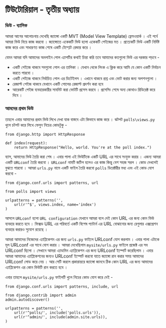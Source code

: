 # টিউটোরিয়াল - তৃতীয় অধ্যায় 

### ভিউ - ব্যাসিক 

আমরা আগের আলোচনায় দেখেছি জ্যাঙ্গো একটি MVT (Model View Template) ফ্রেমওয়ার্ক । এই পর্বে আমরা ভিউ নিয়ে কাজ করবো । জ্যাঙ্গোতে একেকটি ভিউ হলো একেকটি পেইজের মত । প্রত্যেকটি ভিউ একটি নির্দিষ্ট কাজ করে এবং সাধারণত কাজ শেষে একটি টেম্প্লেট রেন্ডার করে । 

যেমন আমরা যদি আমাদের অনলাইন পোল এ্যাপটির কথাই চিন্তা করি তবে আমাদের কতগুলো ভিউ এর দরকার পড়বে - 

* একটি পেইজে থাকবে সবগুলো পোল এর তালিকা । যেখান থেকে লিংক এ ক্লিক করে আমি যে কোন একটি নির্বাচন করতে পারবো । 
* একটি পেইজে থাকবে নির্বাচিত পোল এর ডিটেইলস । এখানে থাকবে প্রশ্ন এবং ভোট করার জন্য অপশনগুলো । 
* রেজাল্ট পেইজ থাকবে যেখানে একটি পোলের রেজাল্ট প্রদর্শন করা হবে 
* আরেকটি পেইজ ব্যবহারকারীর সাবমিট করা ভোটটি প্রসেস করবে । প্রসেসিং শেষে অন্য কোথাও রিডিরেক্ট করে দিবে । 


### আমদের প্রথম ভিউ 

তাহলে এবার আমাদের প্রথম ভিউ লিখে দেখা যাক বাস্তবে এটা কিভাবে কাজ করে । ঝটপট `polls\views.py` খুলে চটপট করে লিখে ফেলুন নিচের কোডটুকু - 

	from django.http import HttpResponse

	def index(request):
    	return HttpResponse("Hello, world. You're at the poll index.")


ব্যাস, আমাদের ভিউ তৈরি করা শেষ । এবার পালা এই ভিউটিকে একটি URL এর সাথে সংযুক্ত করার । এজন্য আমরা একটি `URLconf` তৈরি করবো । `URLconf` নামটি জটিল হলেও এর কাজ কিন্তু বেশ সহজ সরল । কোড দেখলেই বুঝতে পারবো । আমরা `urls.py` নামে একটি ফাইল তৈরি করবো `polls` ডিরেক্টরীর মধ্য এবং এই কোড যোগ করবো - 


	from django.conf.urls import patterns, url

	from polls import views

	urlpatterns = patterns('',
    	url(r'^$', views.index, name='index')
	)

আসলে `URLconf` হলো `URL configuration` যেখানে আমরা বলে দেই কোন URL এর জন্য কোন ভিউ ব্যবহার করতে হবে । ফিক্সড URL এর পরিবর্তে একটি বিশেষ প্যাটার্ন এর URL বোঝানোর জন্য রেগুলার এক্সপ্রেশন ব্যবহার করারও সুযোগ রয়েছে । 

আমরা আমাদের নিজেদের এ্যাপ্লিকেশন এর জন্য `urls.py` ফাইলে URLconf যোগ করলাম । এবার পালা এটাকে মূল URLconf এর সাথে যোগ করার । আমরা দেখেছিলাম `mysite/urls.py` ফাইলে প্রজেক্ট এর সব URLconf ছিলো । সেখানে আমরা এ্যাডমিন এ্যাপ্লিকেশন এর জন্য URLconf ইম্পোর্ট করেছিলাম । এবার আমরা আমাদের এ্যাপ্লিকেশনের জন্যও URLconf ইম্পোর্ট করবো যাতে জ্যাঙ্গো রান করার সময় আমাদের URLconf লোড করে নেয় । আর সেটি করলে প্রকারান্তরে জ্যাঙ্গো জানবে ঠিক কোন URL এর জন্য আমাদের এ্যাপ্লিকেশন এর কোন ভিউটি রান করতে হবে । 

এবার তাহলে `mysite/urls.py` ফাইলটি খুলে নিচের কোড যোগ করে দেই - 

	from django.conf.urls import patterns, include, url

	from django.contrib import admin
	admin.autodiscover()

	urlpatterns = patterns('',
    	url(r'^polls/', include('polls.urls')),
    	url(r'^admin/', include(admin.site.urls)),
	)
